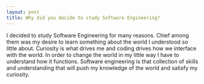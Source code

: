 ```yaml
---
layout: post
title: Why did you decide to study Software Engineering?
---
```


I decided to study Software Engineering for many reasons. Chief among them was my desire to learn something about the world I understood so little about. 
Curiosity is what drives me and coding drives how we interface with the world. In order to change the world in my little way I have to understand how it functions. Software engineering is that collection of skills and understanding that will push my knowledge of the world and satisfy my curiosity. 
